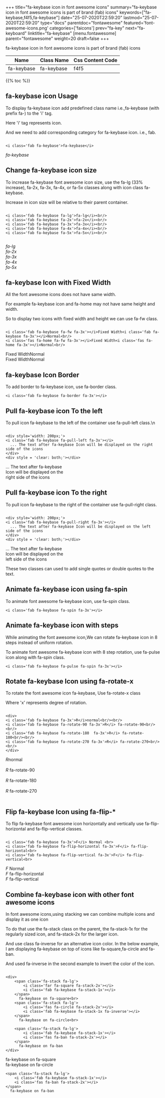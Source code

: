 +++
title="fa-keybase icon in font awesome icons"
summary="fa-keybase icon in font awesome icons is part of brand (fab) icons"
keywords=["fa-keybase,f4f5,fa-keybase"]
date="25-07-2020T22:59:20"
lastmod="25-07-2020T22:59:20"
type="docs"
parentdoc="fontawesome"
featured='font-awesome-icons.png'
categories=['faicons']
prev="fa-key"
next="fa-keyboard"
linktitle="fa-keybase"
[menu.fontawesome]
parent="fontawesome"
weight=20
draft=false
+++


fa-keybase icon in font awesome icons is part of brand (fab) icons

<div class='table-responsive'><table class='table'><thead><tr><th>Name</th><th>Class Name</th><th>Css Content Code</th></tr></thead><tbody><tr><td>fa-keybase</td><td>fa-keybase</td><td>f4f5</td></tr></tbody></table></div>


{{% toc %}}


## fa-keybase icon Usage

To display fa-keybase icon add predefined class name i.e.,fa-keybase (with prefix fa-) to the 'i' tag.

Here 'i' tag represents icon.

And we need to add corresponding category for fa-keybase icon. i.e., fab.


```

<i class='fab fa-keybase'>fa-keybase</i>
```

<i class='fab fa-keybase'>fa-keybase</i>




## Change fa-keybase icon size
To increase fa-keybase font awesome icon size, use the fa-lg (33% increase), fa-2x, fa-3x, fa-4x, or fa-5x classes along with icon class fa-keybase.

Increase in icon size will be relative to their parent container. 

```

<i class='fab fa-keybase fa-lg'>fa-lg</i><br/>
<i class='fab fa-keybase fa-2x'>fa-2x</i><br/>
<i class='fab fa-keybase fa-3x'>fa-3x</i><br/>
<i class='fab fa-keybase fa-4x'>fa-4x</i><br/>
<i class='fab fa-keybase fa-5x'>fa-5x</i><br/>
            
```

<i class='fab fa-keybase fa-lg'>fa-lg</i><br/>
<i class='fab fa-keybase fa-2x'>fa-2x</i><br/>
<i class='fab fa-keybase fa-3x'>fa-3x</i><br/>
<i class='fab fa-keybase fa-4x'>fa-4x</i><br/>
<i class='fab fa-keybase fa-5x'>fa-5x</i><br/>
            



## fa-keybase Icon with Fixed Width 

All the font awesome icons does not have same width.

For example fa-keybase icon and fa-home may not have same height and width.

So to display two icons with fixed width and height we can use fa-fw class.


```

<i class='fab fa-keybase fa-fw fa-3x'></i>Fixed Width<i class='fab fa-keybase fa-3x'></i>Normal<br/>
<i class='fas fa-home fa-fw fa-3x'></i>Fixed Width<i class='fas fa-home fa-3x'></i>Normal<br/>
```

<i class='fab fa-keybase fa-fw fa-3x'></i>Fixed Width<i class='fab fa-keybase fa-3x'></i>Normal<br/>
<i class='fas fa-home fa-fw fa-3x'></i>Fixed Width<i class='fas fa-home fa-3x'></i>Normal<br/>



## fa-keybase Icon Border 

To add border to fa-keybase icon, use fa-border class.


```
<i class='fab fa-keybase fa-border fa-3x'></i>

```
<i class='fab fa-keybase fa-border fa-3x'></i>





## Pull fa-keybase icon To the left

To pull icon fa-keybase to the left of the container use fa-pull-left class.\n

```

<div style='width: 200px;'>
<i class='fab fa-keybase fa-pull-left fa-3x'></i>
  ... The text after fa-keybase Icon will be displayed on the right side of the icons
</div>
<div style = 'clear: both;'></div>
```

<div style='width: 200px;'>
<i class='fab fa-keybase fa-pull-left fa-3x'></i>
  ... The text after fa-keybase Icon will be displayed on the right side of the icons
</div>
<div style = 'clear: both;'></div>




## Pull fa-keybase icon To the right
To pull icon fa-keybase to the right of the container use fa-pull-right class.

```

<div style='width: 200px;'>
<i class='fab fa-keybase fa-pull-right fa-3x'></i>
  ... The text after fa-keybase Icon will be displayed on the left side of the icons
</div>
<div style = 'clear: both;'></div>
```

<div style='width: 200px;'>
<i class='fab fa-keybase fa-pull-right fa-3x'></i>
  ... The text after fa-keybase Icon will be displayed on the left side of the icons
</div>
<div style = 'clear: both;'></div>

These two classes can used to add single quotes or double quotes to the text.


## Animate fa-keybase icon using fa-spin
To animate font awesome fa-keybase icon, use fa-spin class.

```
<i class='fab fa-keybase fa-spin fa-3x'></i>
```
<i class='fab fa-keybase fa-spin fa-3x'></i>




## Animate fa-keybase icon with steps
While animating the font awesome icon,We can rotate fa-keybase icon in 8 steps instead of uniform rotation.

To animate font awesome fa-keybase icon with 8 step rotation, use fa-pulse icon along with fa-spin class.


```
<i class='fab fa-keybase fa-pulse fa-spin fa-3x'></i>

```
<i class='fab fa-keybase fa-pulse fa-spin fa-3x'></i>





## Rotate fa-keybase Icon using fa-rotate-x
To rotate the font awesome icon fa-keybase, Use fa-rotate-x class

Where 'x' represents degree of rotation.


```

<div>
<i class='fab fa-keybase fa-3x'>R</i>normal<br/><br/>
<i class='fab fa-keybase fa-rotate-90 fa-3x'>R</i> fa-rotate-90<br/><br/> 
<i class='fab fa-keybase fa-rotate-180  fa-3x'>R</i> fa-rotate-180<br/><br/> 
<i class='fab fa-keybase fa-rotate-270 fa-3x'>R</i> fa-rotate-270<br/><br/>
</div>
```

<div>
<i class='fab fa-keybase fa-3x'>R</i>normal<br/><br/>
<i class='fab fa-keybase fa-rotate-90 fa-3x'>R</i> fa-rotate-90<br/><br/> 
<i class='fab fa-keybase fa-rotate-180  fa-3x'>R</i> fa-rotate-180<br/><br/> 
<i class='fab fa-keybase fa-rotate-270 fa-3x'>R</i> fa-rotate-270<br/><br/>
</div>




## Flip fa-keybase Icon using fa-flip-*
To flip fa-keybase font awesome icon horizontally and vertically use fa-flip-horizontal and fa-flip-vertical classes. 

```

<i class='fab fa-keybase fa-3x'>F</i> Normal <br>
<i class='fab fa-keybase fa-flip-horizontal fa-3x'>F</i> fa-flip-horizontal<br>
<i class='fab fa-keybase fa-flip-vertical fa-3x'>F</i> fa-flip-vertical<br>
```

<i class='fab fa-keybase fa-3x'>F</i> Normal <br>
<i class='fab fa-keybase fa-flip-horizontal fa-3x'>F</i> fa-flip-horizontal<br>
<i class='fab fa-keybase fa-flip-vertical fa-3x'>F</i> fa-flip-vertical<br>




## Combine fa-keybase icon with other font awesome icons
In font awesome icons,using stacking we can combine multiple icons and display it as one icon 

To do that use the fa-stack class on the parent, the fa-stack-1x for the regularly sized icon, and fa-stack-2x for the larger icon.

And use class fa-inverse for an alternative icon color. 
In the below example, I am displaying fa-keybase on top of icons like fa-square,fa-circle and fa-ban.

And used fa-inverse in the second example to invert the color of the icon.

```

<div>
    <span class='fa-stack fa-lg'>
        <i class='far fa-square fa-stack-2x'></i>
        <i class='fab fa-keybase fa-stack-1x'></i>
    </span>
      fa-keybase on fa-square<br>
    <span class='fa-stack fa-lg'>
        <i class='fas fa-circle fa-stack-2x'></i>
        <i class='fab fa-keybase fa-stack-1x fa-inverse'></i>
    </span>
      fa-keybase on fa-circle<br>

    <span class='fa-stack fa-lg'>
        <i class='fab fa-keybase fa-stack-1x'></i>
        <i class='fas fa-ban fa-stack-2x'></i>
    </span>
      fa-keybase on fa-ban
</div>
```

<div>
    <span class='fa-stack fa-lg'>
        <i class='far fa-square fa-stack-2x'></i>
        <i class='fab fa-keybase fa-stack-1x'></i>
    </span>
      fa-keybase on fa-square<br>
    <span class='fa-stack fa-lg'>
        <i class='fas fa-circle fa-stack-2x'></i>
        <i class='fab fa-keybase fa-stack-1x fa-inverse'></i>
    </span>
      fa-keybase on fa-circle<br>

    <span class='fa-stack fa-lg'>
        <i class='fab fa-keybase fa-stack-1x'></i>
        <i class='fas fa-ban fa-stack-2x'></i>
    </span>
      fa-keybase on fa-ban
</div>






